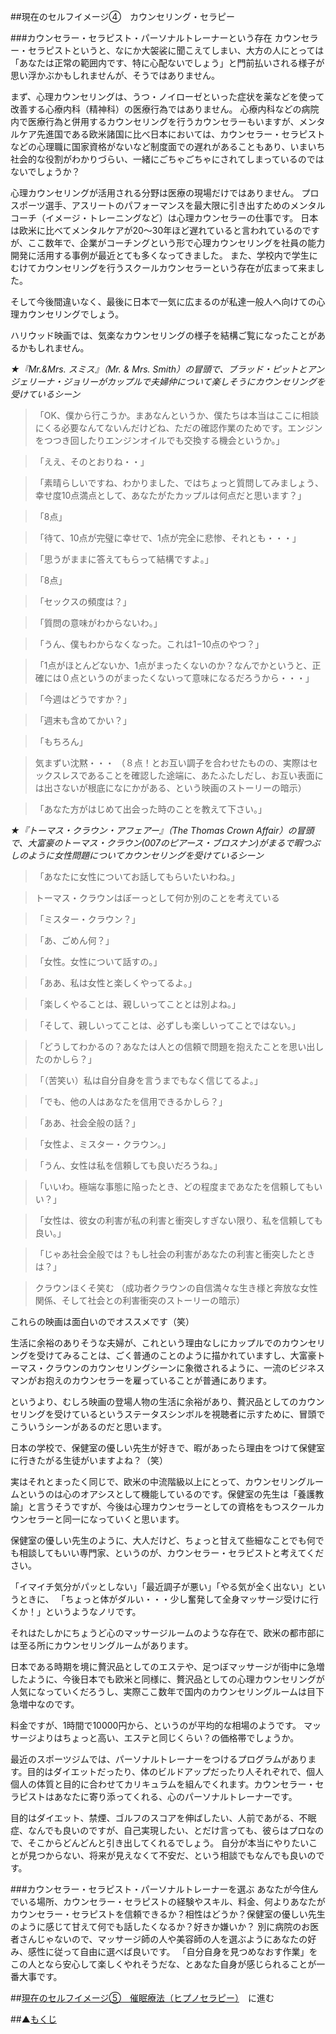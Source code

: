 ##現在のセルフイメージ④　カウンセリング・セラピー

###カウンセラー・セラピスト・パーソナルトレーナーという存在
カウンセラー・セラピストというと、なにか大袈裟に聞こえてしまい、大方の人にとっては
「あなたは正常の範囲内です、特に心配ないでしょう」と門前払いされる様子が思い浮かぶかもしれませんが、そうではありません。

まず、心理カウンセリングは、うつ・ノイローゼといった症状を薬などを使って改善する心療内科（精神科）の医療行為ではありません。
心療内科などの病院内で医療行為と併用するカウンセリングを行うカウンセラーもいますが、メンタルケア先進国である欧米諸国に比べ日本においては、カウンセラー・セラピストなどの心理職に国家資格がないなど制度面での遅れがあることもあり、いまいち社会的な役割がわかりづらい、一緒にごちゃごちゃにされてしまっているのではないでしょうか？

心理カウンセリングが活用される分野は医療の現場だけではありません。
プロスポーツ選手、アスリートのパフォーマンスを最大限に引き出すためのメンタルコーチ（イメージ・トレーニングなど）は心理カウンセラーの仕事です。
日本は欧米に比べてメンタルケアが20～30年ほど遅れていると言われているのですが、ここ数年で、企業がコーチングという形で心理カウンセリングを社員の能力開発に活用する事例が最近とても多くなってきました。
また、学校内で学生にむけてカウンセリングを行うスクールカウンセラーという存在が広まって来ました。

そして今後間違いなく、最後に日本で一気に広まるのが私達一般人へ向けての心理カウンセリングでしょう。

ハリウッド映画では、気楽なカウンセリングの様子を結構ご覧になったことがあるかもしれません。

*★『Mr.&Mrs. スミス』（Mr. & Mrs. Smith）の冒頭で、ブラッド・ピットとアンジェリーナ・ジョリーがカップルで夫婦仲について楽しそうにカウンセリングを受けているシーン*

>「OK、僕から行こうか。まあなんというか、僕たちは本当はここに相談にくる必要なんてないんだけどね、ただの確認作業のためです。エンジンをつつき回したりエンジンオイルでも交換する機会というか。」

>「ええ、そのとおりね・・」

>「素晴らしいですね、わかりました、ではちょっと質問してみましょう、幸せ度10点満点として、あなたがたカップルは何点だと思います？」

>「8点」

>「待て、10点が完璧に幸せで、1点が完全に悲惨、それとも・・・」

>「思うがままに答えてもらって結構ですよ。」

>「8点」

>「セックスの頻度は？」

>「質問の意味がわからないわ。」

>「うん、僕もわからなくなった。これは1−10点のやつ？」

>「1点がほとんどないか、1点がまったくないのか？なんでかというと、正確には０点というのがまったくないって意味になるだろうから・・・」

>「今週はどうですか？」

>「週末も含めてかい？」

>「もちろん」

>気まずい沈黙・・・
>（８点！とお互い調子を合わせたものの、実際はセックスレスであることを確認した途端に、あたふたしだし、お互い表面には出さないが根底になにかがある、という映画のストーリーの暗示）

>「あなた方がはじめて出会った時のことを教えて下さい。」


*★『トーマス・クラウン・アフェアー』（The Thomas Crown Affair）の冒頭で、大富豪のトーマス・クラウン(007のピアース・ブロスナン)がまるで暇つぶしのように女性問題についてカウンセリングを受けているシーン*

>「あなたに女性についてお話してもらいたいわね。」

>トーマス・クラウンはぼーっとして何か別のことを考えている

>「ミスター・クラウン？」

>「あ、ごめん何？」

>「女性。女性について話すの。」

>「ああ、私は女性と楽しくやってるよ。」

>「楽しくやることは、親しいってこととは別よね。」

>「そして、親しいってことは、必ずしも楽しいってことではない。」

>「どうしてわかるの？あなたは人との信頼で問題を抱えたことを思い出したのかしら？」

>「（苦笑い）私は自分自身を言うまでもなく信じてるよ。」

>「でも、他の人はあなたを信用できるかしら？」

>「ああ、社会全般の話？」

>「女性よ、ミスター・クラウン。」

>「うん、女性は私を信頼しても良いだろうね。」

>「いいわ。極端な事態に陥ったとき、どの程度まであなたを信頼してもいい？」

>「女性は、彼女の利害が私の利害と衝突しすぎない限り、私を信頼しても良い。」

>「じゃあ社会全般では？もし社会の利害があなたの利害と衝突したときは？」

>クラウンほくそ笑む
>（成功者クラウンの自信満々な生き様と奔放な女性関係、そして社会との利害衝突のストーリーの暗示）

これらの映画は面白いのでオススメです（笑）

生活に余裕のありそうな夫婦が、これという理由なしにカップルでのカウンセリングを受けてみることは、ごく普通のことのように描かれていますし、大富豪トーマス・クラウンのカウンセリングシーンに象徴されるように、一流のビジネスマンがお抱えのカウンセラーを雇っていることが普通にあります。

というより、むしろ映画の登場人物の生活に余裕があり、贅沢品としてのカウンセリングを受けているというステータスシンボルを視聴者に示すために、冒頭でこういうシーンがあるのだと思います。

日本の学校で、保健室の優しい先生が好きで、暇があったら理由をつけて保健室に行きたがる生徒がいますよね？（笑）

実はそれとまったく同じで、欧米の中流階級以上にとって、カウンセリングルームというのは心のオアシスとして機能しているのです。保健室の先生は「養護教諭」と言うそうですが、今後は心理カウンセラーとしての資格をもつスクールカウンセラーと同一になっていくと思います。

保健室の優しい先生のように、大人だけど、ちょっと甘えて些細なことでも何でも相談してもいい専門家、というのが、カウンセラー・セラピストと考えてください。

「イマイチ気分がパッとしない」「最近調子が悪い」「やる気が全く出ない」というときに、
「ちょっと体がダルい・・・少し奮発して全身マッサージ受けに行くか！」というようなノリです。

それはたしかにちょうど心のマッサージルームのような存在で、欧米の都市部には至る所にカウンセリングルームがあります。

日本である時期を境に贅沢品としてのエステや、足つぼマッサージが街中に急増したように、今後日本でも欧米と同様に、贅沢品としての心理カウンセリングが人気になっていくだろうし、実際ここ数年で国内のカウンセリングルームは目下急増中なのです。

料金ですが、1時間で10000円から、というのが平均的な相場のようです。
マッサージよりはちょっと高い、エステと同じくらい？の価格帯でしょうか。

最近のスポーツジムでは、パーソナルトレーナーをつけるプログラムがあります。目的はダイエットだったり、体のビルドアップだったり人それぞれで、個人個人の体質と目的に合わせてカリキュラムを組んでくれます。カウンセラー・セラピストはあなたに寄り添ってくれる、心のパーソナルトレーナーです。

目的はダイエット、禁煙、ゴルフのスコアを伸ばしたい、人前であがる、不眠症、なんでも良いのですが、自己実現したい、とだけ言っても、彼らはプロなので、そこからどんどんと引き出してくれるでしょう。
自分が本当にやりたいことが見つからない、将来が見えなくて不安だ、という相談でもなんでも良いのです。

###カウンセラー・セラピスト・パーソナルトレーナーを選ぶ
あなたが今住んでいる場所、カウンセラー・セラピストの経験やスキル、料金、何よりあなたがカウンセラー・セラピストを信頼できるか？相性はどうか？保健室の優しい先生のように感じて甘えて何でも話したくなるか？好きか嫌いか？
別に病院のお医者さんじゃないので、マッサージ師の人や美容師の人を選ぶようにあなたの好み、感性に従って自由に選べば良いです。
「自分自身を見つめなおす作業」をこの人となら安心して楽しくやれそうだな、とあなた自身が感じられることが一番大事です。

##[現在のセルフイメージ⑤　催眠療法（ヒプノセラピー）](/contents/entry6/entry.html)　に進む

##▲[もくじ](/contents/a_index/entry.html)